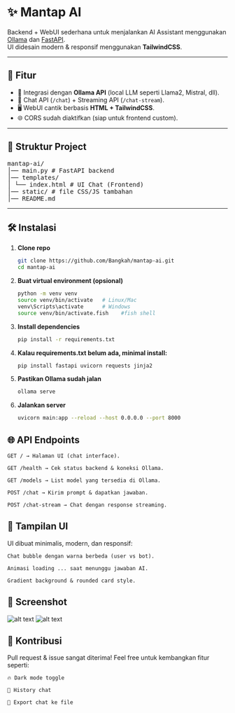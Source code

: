 # ✨ Mantap AI  

Backend + WebUI sederhana untuk menjalankan AI Assistant menggunakan [Ollama](https://ollama.ai) dan [FastAPI](https://fastapi.tiangolo.com).  
UI didesain modern & responsif menggunakan **TailwindCSS**.  

---

## 🚀 Fitur
- 🔗 Integrasi dengan **Ollama API** (local LLM seperti Llama2, Mistral, dll).
- 💬 Chat API (`/chat`) + Streaming API (`/chat-stream`).
- 🖥️ WebUI cantik berbasis **HTML + TailwindCSS**.
- 🌐 CORS sudah diaktifkan (siap untuk frontend custom).

---

## 📂 Struktur Project
<pre>
mantap-ai/
│── main.py # FastAPI backend
│── templates/
│ └── index.html # UI Chat (Frontend)
│── static/ # file CSS/JS tambahan
│── README.md
</pre>

---

## 🛠️ Instalasi

1. **Clone repo**
   ```bash
   git clone https://github.com/Bangkah/mantap-ai.git
   cd mantap-ai

2. **Buat virtual environment (opsional)**
    ```bash 
    python -m venv venv
    source venv/bin/activate   # Linux/Mac
    venv\Scripts\activate      # Windows
    source venv/bin/activate.fish    #fish shell


3. **Install dependencies**
    ```bash
    pip install -r requirements.txt

4. **Kalau requirements.txt belum ada, minimal install:**
    ```bash
    pip install fastapi uvicorn requests jinja2

5. **Pastikan Ollama sudah jalan**
    ```bash
    ollama serve

6. **Jalankan server**
    ```bash
    uvicorn main:app --reload --host 0.0.0.0 --port 8000

## 🌐 API Endpoints

    GET / → Halaman UI (chat interface).

    GET /health → Cek status backend & koneksi Ollama.

    GET /models → List model yang tersedia di Ollama.

    POST /chat → Kirim prompt & dapatkan jawaban.

    POST /chat-stream → Chat dengan response streaming.

## 🎨 Tampilan UI

UI dibuat minimalis, modern, dan responsif:

    Chat bubble dengan warna berbeda (user vs bot).

    Animasi loading ... saat menunggu jawaban AI.

    Gradient background & rounded card style.

## 📸 Screenshot
![alt text](image-1.png)
![alt text](image-2.png)

## 🤝 Kontribusi

Pull request & issue sangat diterima!
Feel free untuk kembangkan fitur seperti:

    🔥 Dark mode toggle

    📜 History chat

    📁 Export chat ke file

